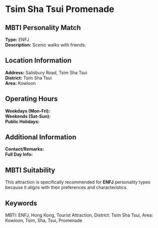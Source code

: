 # Tsim Sha Tsui Promenade

## MBTI Personality Match
**Type:** ENFJ  
**Description:** Scenic walks with friends.

## Location Information
**Address:** Salisbury Road, Tsim Sha Tsui  
**District:** Tsim Sha Tsui  
**Area:** Kowloon

## Operating Hours
**Weekdays (Mon-Fri):**   
**Weekends (Sat-Sun):**   
**Public Holidays:** 

## Additional Information
**Contact/Remarks:**   
**Full Day Info:** 

## MBTI Suitability
This attraction is specifically recommended for **ENFJ** personality types because it aligns with their preferences and characteristics.

## Keywords
MBTI: ENFJ, Hong Kong, Tourist Attraction, District: Tsim Sha Tsui, Area: Kowloon, Tsim, Sha, Tsui, Promenade
